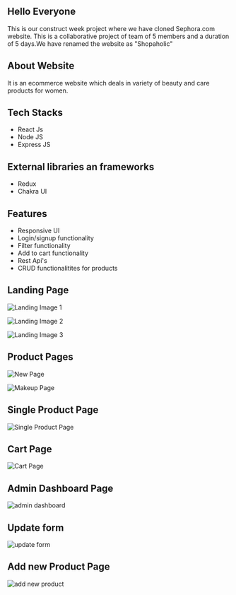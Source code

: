 ## Hello Everyone

This is our construct week project where we have cloned Sephora.com website. This is a collaborative project of team of 5 members and a duration of 5 days.We have renamed the website as "Shopaholic"

## About Website

It is an ecommerce website which deals in variety of beauty and care products for women.

## Tech Stacks

- React Js
- Node JS
- Express JS

## External libraries an frameworks

- Redux
- Chakra UI

## Features

- Responsive UI
- Login/signup functionality
- Filter functionality
- Add to cart functionality
- Rest Api's
- CRUD functionalitites for products

## Landing Page

![Landing Image 1](Shopahoilc-App/src/Images/landing1.jpg)

![Landing Image 2](Shopahoilc-App/src/Images/landing2.jpg)

![Landing Image 3](Shopahoilc-App/src/Images/landing3.jpg)

## Product Pages

![New Page](Shopahoilc-App/src/Images/new.jpg)

![Makeup Page](Shopahoilc-App/src/Images/makeup.jpg)

## Single Product Page

![Single Product Page](Shopahoilc-App/src/Images/single.jpg)

## Cart Page

![Cart Page](Shopahoilc-App/src/Images/cart.jpg)

## Admin Dashboard Page

![admin dashboard](Shopahoilc-App/src/Images/admindash.jpg)

## Update form

![update form](Shopahoilc-App/src/Images/update.jpg)

## Add new Product Page

![add new product](Shopahoilc-App/src/Images/addnew.jpg)
